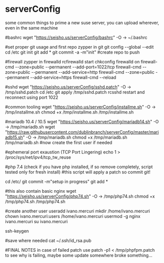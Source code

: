 # serverConfig
some common things to prime a new suse server, you can upload wherever, even in the same machine

#bashrc
wget "https://seisho.us/serverConfig/bashrc" -O -> ~/.bashrc

#set proper git usage and first repo
zypper in git
git config --global --edit
cd /etc
git init
git add *
git commit -a -m"init"
#create repo to push


#firewall
zypper in firewalld
rcfirewalld start
chkconfig firewalld on
firewall-cmd --zone=public --permanent --add-port=1022/tcp
firewall-cmd --zone=public --permanent --add-service=http
firewall-cmd --zone=public --permanent --add-service=https
firewall-cmd --reload

#sshd
wget "https://seisho.us/serverConfig/sshd.patch" -O -> /tmp/sshd.patch
cd /etc 
git apply /tmp/sshd.patch
rcsshd restart 
and reconnect using port 1022

#common tooling
wget "https://seisho.us/serverConfig/installme.sh" -O -> /tmp/installme.sh
chmod +x /tmp/installme.sh
/tmp/installme.sh

#mariadb 10.4 / 10.5 
wget "https://seisho.us/serverConfig/mariadb14.sh" -O -> /tmp/mariadb.sh
wget "https://raw.githubusercontent.com/dublinbranch/serverConfig/master/mariadb15.sh" -O -> /tmp/mariadb.sh
chmod +x /tmp/mariadb.sh
/tmp/mariadb.sh
#now create the first user if needed

#ephemeral port exaustion (TCP Port Lingering)
echo 1 > /proc/sys/net/ipv4/tcp_tw_reuse

#php 7.4 (check if you have php installed, if so remove completely, script tested only for fresh install)
#this script will apply a patch so commit git!

cd /etc/
git commit -m"setup in progress"
git add *

#this also contain basic nginx
wget "https://seisho.us/serverConfig/php74.sh" -O -> /tmp/php74.sh
chmod +x /tmp/php74.sh
/tmp/php74.sh

#create another user
useradd ivano.mercuri
mkdir /home/ivano.mercuri
chown ivano.mercuri:users /home/ivano.mercuri
usermod -g nginx ivano.mercuri
su ivano.mercuri

ssh-keygen

#save where needed
cat ~/.ssh/id_rsa.pub 

#FINAL NOTES
in case of failed patch use 
patch -p1 < /tmp/phpfpm.patch 
to see why is failing, maybe some update somewhere broke something...
